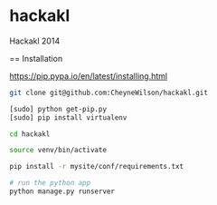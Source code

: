 hackakl
=======

Hackakl 2014


== Installation

https://pip.pypa.io/en/latest/installing.html

```bash
git clone git@github.com:CheyneWilson/hackakl.git

[sudo] python get-pip.py
[sudo] pip install virtualenv

cd hackakl

source venv/bin/activate

pip install -r mysite/conf/requirements.txt

# run the python app
python manage.py runserver
```